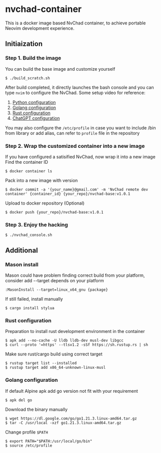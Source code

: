 # nvchad-container

This is a docker image based NvChad container, to achieve portable Neovim development experience.

## Initiaization

### Step 1. Build the image

You can build the base image and customize yourself

    $ ./build_scratch.sh

After build completed, it directly launches the bash console and you can type `nvim` to configure the NvChad.
Some setup video for reference: 

1. [Python configuration](https://www.youtube.com/watch?v=4BnVeOUeZxc&list=PL05iK6gnYad1sb4iQyqsim_Jc_peZdNXf&index=4)
2. [Golang configuration](https://www.youtube.com/watch?v=i04sSQjd-qo&list=PL05iK6gnYad1sb4iQyqsim_Jc_peZdNXf&index=3)
3. [Rust configuration](https://www.youtube.com/watch?v=mh_EJhH49Ms&list=PL05iK6gnYad1sb4iQyqsim_Jc_peZdNXf&index=2)
4. [ChatGPT configuration](https://www.youtube.com/watch?v=7k0KZsheLP4&list=PL05iK6gnYad1sb4iQyqsim_Jc_peZdNXf&index=5)

You may also configure the `/etc/profile` in case you want to include /bin from library or add alias, can refer to `profile` file in the repository

### Step 2. Wrap the customized container into a new image

If you have configured a satisified NvChad, now wrap it into a new image
Find the container ID

    $ docker container ls

Pack into a new image with version

    $ docker commit -a '{your_name}@gmail.com' -m 'NvChad remote dev container' {container_id} {your_repo}/nvchad-base:v1.0.1

Upload to docker repository (Optional)

    $ docker push {your_repo}/nvchad-base:v1.0.1

### Step 3. Enjoy the hacking

    $ ./nvchad_console.sh


## Additional

### Mason install

Mason could have problem finding correct build from your platform, consider add --target depends on your platform

    :MasonInstall --target=linux_x64_gnu {package}

If still failed, install manually

    $ cargo install stylua


### Rust configuration

Preparation to install rust development environment in the container

    $ apk add --no-cache -U lldb lldb-dev musl-dev libgcc
    $ curl --proto '=https' --tlsv1.2 -sSf https://sh.rustup.rs | sh

Make sure rust/cargo build using correct target

    $ rustup target list --installed
    $ rustup target add x86_64-unknown-linux-musl

### Golang configuration

If default Alpine apk add go version not fit with your requirement

    $ apk del go

Download the binary manually

    $ wget https://dl.google.com/go/go1.21.3.linux-amd64.tar.gz
    $ tar -C /usr/local -xzf go1.21.3.linux-amd64.tar.gz

Change profile `$PATH`

    $ export PATH="$PATH:/usr/local/go/bin"
    $ source /etc/profile
